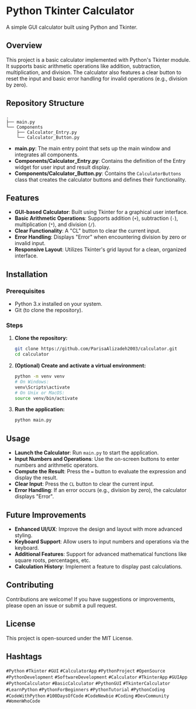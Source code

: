 # Python Tkinter Calculator

A simple GUI calculator built using Python and Tkinter.

## Overview

This project is a basic calculator implemented with Python's Tkinter module. It supports basic arithmetic operations like addition, subtraction, multiplication, and division. The calculator also features a clear button to reset the input and basic error handling for invalid operations (e.g., division by zero).

## Repository Structure

```
.
├── main.py
└── Components
    ├── Calculator_Entry.py
    └── Calculator_Button.py
```

- **main.py**: The main entry point that sets up the main window and integrates all components.
- **Components/Calculator_Entry.py**: Contains the definition of the Entry widget for user input and result display.
- **Components/Calculator_Button.py**: Contains the `CalculatorButtons` class that creates the calculator buttons and defines their functionality.

## Features

- **GUI-based Calculator**: Built using Tkinter for a graphical user interface.
- **Basic Arithmetic Operations**: Supports addition (`+`), subtraction (`-`), multiplication (`*`), and division (`/`).
- **Clear Functionality**: A "CL" button to clear the current input.
- **Error Handling**: Displays "Error" when encountering division by zero or invalid input.
- **Responsive Layout**: Utilizes Tkinter's grid layout for a clean, organized interface.

## Installation

### Prerequisites

- Python 3.x installed on your system.
- Git (to clone the repository).

### Steps

1. **Clone the repository:**

   ```bash
   git clone https://github.com/ParisaAlizadeh2003/calculator.git
   cd calculator
   ```

2. **(Optional) Create and activate a virtual environment:**

   ```bash
   python -m venv venv
   # On Windows:
   venv\Scripts\activate
   # On Unix or MacOS:
   source venv/bin/activate
   ```

3. **Run the application:**

   ```bash
   python main.py
   ```

## Usage

- **Launch the Calculator**: Run `main.py` to start the application.
- **Input Numbers and Operations**: Use the on-screen buttons to enter numbers and arithmetic operators.
- **Compute the Result**: Press the `=` button to evaluate the expression and display the result.
- **Clear Input**: Press the `CL` button to clear the current input.
- **Error Handling**: If an error occurs (e.g., division by zero), the calculator displays "Error".

## Future Improvements

- **Enhanced UI/UX**: Improve the design and layout with more advanced styling.
- **Keyboard Support**: Allow users to input numbers and operations via the keyboard.
- **Additional Features**: Support for advanced mathematical functions like square roots, percentages, etc.
- **Calculation History**: Implement a feature to display past calculations.

## Contributing

Contributions are welcome! If you have suggestions or improvements, please open an issue or submit a pull request.

## License

This project is open-sourced under the MIT License.

## Hashtags

`#Python` `#Tkinter` `#GUI` `#CalculatorApp` `#PythonProject` `#OpenSource` `#PythonDevelopment` `#SoftwareDevelopment` `#Calculator` `#TkinterApp` `#GUIApp` `#PythonCalculator` `#BasicCalculator` `#PythonGUI` `#TkinterCalculator` `#LearnPython` `#PythonForBeginners` `#PythonTutorial` `#PythonCoding` `#CodeWithPython` `#100DaysOfCode` `#CodeNewbie` `#Coding` `#DevCommunity` `#WomenWhoCode`
```

